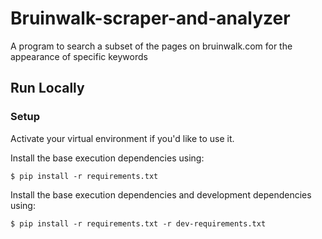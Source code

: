# Bruinwalk-scraper-and-analyzer

A program to search a subset of the pages on bruinwalk.com for the appearance of specific keywords

## Run Locally

### Setup

Activate your virtual environment if you'd like to use it.

Install the base execution dependencies using:

```shell
$ pip install -r requirements.txt
```

Install the base execution dependencies and development dependencies using:

```shell
$ pip install -r requirements.txt -r dev-requirements.txt
```
